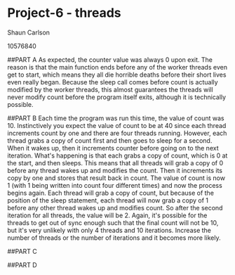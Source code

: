 Project-6 - threads
===============

Shaun Carlson

10576840

##PART A
As expected, the counter value was always 0 upon exit.  The reason is that the main
function ends before any of the worker threads even get to start, which means they
all die horrible deaths before their short lives even really began.  Because the
sleep call comes before count is actually modified by the worker threads, this almost
guarantees the threads will never modify count before the program itself exits,
although it is technically possible.

##PART B
Each time the program was run this time, the value of count was 10.  Instinctively
you expect the value of count to be at 40 since each thread increments count by one
and there are four threads running.  However, each thread grabs a copy of count first
and then goes to sleep for a second.  When it wakes up, then it increments counter 
before going on to the next iteration.  What's happening is that each grabs a copy of
count, which is 0 at the start, and then sleeps.  This means that all threads will grab
a copy of 0 before any thread wakes up and modifies the count.  Then it increments its
copy by one and stores that result back in count.  The value of count is now 1 (with 1
being written into count four different times) and now the process begins again.  Each
thread will grab a copy of count, but because of the position of the sleep statement,
each thread will now grab a copy of 1 before any other thread wakes up and modifies
count.  So after the second iteration for all threads, the value will be 2.  Again, it's
possible for the threads to get out of sync enough such that the final count will not
be 10, but it's very unlikely with only 4 threads and 10 iterations.  Increase the number
of threads or the number of iterations and it becomes more likely.

##PART C

##PART D